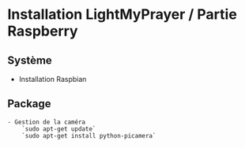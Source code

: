 # Installation LightMyPrayer / Partie Raspberry

## Système
- Installation Raspbian

## Package
	- Gestion de la caméra
		`sudo apt-get update`
		`sudo apt-get install python-picamera`

